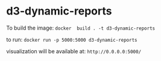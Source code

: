 # d3-dynamic-reports

To build the image:
`docker  build . -t d3-dynamic-reports`

to run:
`docker run -p 5000:5000 d3-dynamic-reports`

visualization will be available at:
`http://0.0.0.0:5000/`
